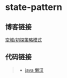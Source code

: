 # state-pattern

## 博客链接

[空城/初探策略模式](http://koon.cool/design-pattern/2018-11-28-state/)

## 代码链接

>- [java 懒汉](./java/StateClient.java)
